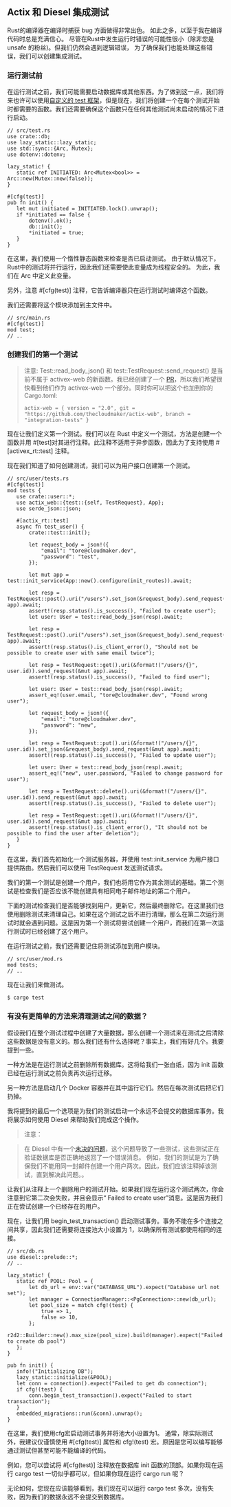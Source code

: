 
## Actix 和 Diesel 集成测试

Rust的编译器在编译时捕获 bug 方面做得非常出色。 如此之多，以至于我在编译代码时总是充满信心。 尽管在Rust中发生运行时错误的可能性很小（除非您是 unsafe 的粉丝)。但我们仍然会遇到逻辑错误， 为了确保我们也能处理这些错误，我们可以创建集成测试。

### 运行测试前

在运行测试之前，我们可能需要启动数据库或其他东西。为了做到这一点，我们将来也许可以使用[自定义的 test 框架](https://doc.rust-lang.org/unstable-book/language-features/custom-test-frameworks.html)，但是现在，我们将创建一个在每个测试开始时都需要的函数。我们还需要确保这个函数只在任何其他测试尚未启动的情况下进行启动。

```
// src/test.rs
use crate::db;
use lazy_static::lazy_static;
use std::sync::{Arc, Mutex};
use dotenv::dotenv;

lazy_static! {
   static ref INITIATED: Arc<Mutex<bool>> = Arc::new(Mutex::new(false));
}

#[cfg(test)]
pub fn init() {
   let mut initiated = INITIATED.lock().unwrap();
   if *initiated == false {
       dotenv().ok();
       db::init();
       *initiated = true;
   }
}
```

在这里，我们使用一个惰性静态函数来检查是否已启动测试。 由于默认情况下，Rust中的测试将并行运行，因此我们还需要使此变量成为线程安全的。 为此，我们在 Arc<Mutex> 中定义此变量。

另外，注意 #[cfg(test)] 注释，它告诉编译器只在运行测试时编译这个函数。

我们还需要将这个模块添加到主文件中。

```
// src/main.rs
#[cfg(test)]
mod test;
// ..
```

### 创建我们的第一个测试

>注意: Test::read_body_json() 和 test::TestRequest::send_request() 是当前不属于 activex-web 的新函数。我已经创建了一个 [PR](https://github.com/actix/actix-web/pull/1401)，所以我们希望很快看到他们作为 activex-web 一个部分。同时你可以把这个也加到你的 Cargo.toml:
>```
> actix-web = { version = "2.0", git = "https://github.com/thecloudmaker/actix-web", branch = "integration-tests" }
> ```

现在让我们定义第一个测试。我们可以在 Rust 中定义一个测试，方法是创建一个函数并用 #[test]对其进行注释。此注释不适用于异步函数，因此为了支持使用 #[activex_rt::test] 注释。

现在我们知道了如何创建测试，我们可以为用户接口创建第一个测试。

```
// src/user/tests.rs
#[cfg(test)]
mod tests {
   use crate::user::*;
   use actix_web::{test::{self, TestRequest}, App};
   use serde_json::json;

   #[actix_rt::test]
   async fn test_user() {
       crate::test::init();

       let request_body = json!({
           "email": "tore@cloudmaker.dev",
           "password": "test",
       });

       let mut app = test::init_service(App::new().configure(init_routes)).await;

       let resp = TestRequest::post().uri("/users").set_json(&request_body).send_request(&mut app).await;
       assert!(resp.status().is_success(), "Failed to create user");
       let user: User = test::read_body_json(resp).await;

       let resp = TestRequest::post().uri("/users").set_json(&request_body).send_request(&mut app).await;
       assert!(resp.status().is_client_error(), "Should not be possible to create user with same email twice");

       let resp = TestRequest::get().uri(&format!("/users/{}", user.id)).send_request(&mut app).await;
       assert!(resp.status().is_success(), "Failed to find user");

       let user: User = test::read_body_json(resp).await;
       assert_eq!(user.email, "tore@cloudmaker.dev", "Found wrong user");

       let request_body = json!({
           "email": "tore@cloudmaker.dev",
           "password": "new",
       });

       let resp = TestRequest::put().uri(&format!("/users/{}", user.id)).set_json(&request_body).send_request(&mut app).await;
       assert!(resp.status().is_success(), "Failed to update user");

       let user: User = test::read_body_json(resp).await;
       assert_eq!("new", user.password, "Failed to change password for user");

       let resp = TestRequest::delete().uri(&format!("/users/{}", user.id)).send_request(&mut app).await;
       assert!(resp.status().is_success(), "Failed to delete user");

       let resp = TestRequest::get().uri(&format!("/users/{}", user.id)).send_request(&mut app).await;
       assert!(resp.status().is_client_error(), "It should not be possible to find the user after deletion");
   }
}
```
在这里，我们首先初始化一个测试服务器，并使用 test::init_service 为用户接口提供路由。然后我们可以使用 TestRequest 发送测试请求。

我们的第一个测试是创建一个用户，我们也将用它作为其余测试的基础。第二个测试是检查我们是否应该不能创建具有相同电子邮件地址的第二个用户。

下面的测试检查我们是否能够找到用户，更新它，然后最终删除它。在这里我们也使用删除测试来清理自己。如果在这个测试之后不进行清理，那么在第二次运行测试时就会遇到问题。这是因为第一个测试将尝试创建一个用户，而我们在第一次运行测试时已经创建了这个用户。

在运行测试之前，我们还需要记住将测试添加到用户模块。

```
// src/user/mod.rs
mod tests;
// ..
```

现在让我们来做测试。

```
$ cargo test
```

### 有没有更简单的方法来清理测试之间的数据？

假设我们在整个测试过程中创建了大量数据，那么创建一个测试来在测试之后清除这些数据是没有意义的。那么我们还有什么选择呢？事实上，我们有好几个。我要提到一些。

一种方法是在运行测试之前删除所有数据库。这将给我们一张白纸，因为 init 函数已经在运行测试之前负责再次运行迁移。

另一种方法是启动几个 Docker 容器并在其中运行它们。然后在每次测试后把它们扔掉。

我将提到的最后一个选项是为我们的测试启动一个永远不会提交的数据库事务。我将展示如何使用 Diesel 来帮助我们完成这个操作。

> 注意： 

> 在 Diesel 中有一个[未决的问题](https://github.com/diesel-rs/diesel/issues/2123)，这个问题导致了一些测试，这些测试正在验证数据库是否正确地返回了一个错误消息。
> 例如，我们的测试是为了确保我们不能用同一封邮件创建一个用户两次。因此，我们应该注释掉该测试，直到解决此问题。。

让我们从注释上一个删除用户的测试开始。如果我们现在运行这个测试两次，你会注意到它第二次会失败，并且会显示“ Failed to create user”消息。这是因为我们正在尝试创建一个已经存在的用户。

现在，让我们用 begin_test_transaction() 启动测试事务。事务不能在多个连接之间共享，因此我们还需要将连接池大小设置为 1，以确保所有测试都使用相同的连接。

```
// src/db.rs
use diesel::prelude::*;
// ..

lazy_static! {
   static ref POOL: Pool = {
       let db_url = env::var("DATABASE_URL").expect("Database url not set");
       let manager = ConnectionManager::<PgConnection>::new(db_url);
       let pool_size = match cfg!(test) {
           true => 1,
           false => 10,
       };
       r2d2::Builder::new().max_size(pool_size).build(manager).expect("Failed to create db pool")
   };
}

pub fn init() {
   info!("Initializing DB");
   lazy_static::initialize(&POOL);
   let conn = connection().expect("Failed to get db connection");
   if cfg!(test) {
       conn.begin_test_transaction().expect("Failed to start transaction");
   }
   embedded_migrations::run(&conn).unwrap();
}
```

在这里，我们使用cfg宏启动测试事务并将池大小设置为1。 通常，除实际测试外，我建议仅谨慎使用 #[cfg(test)] 属性和 cfg!(test) 宏。原因是您可以编写能够通过测试但甚至可能不能编译的代码。

例如，您可以尝试将 #[cfg(test)] 注释放在数据库 init 函数的顶部。如果你现在运行 cargo test 一切似乎都可以，但如果你现在运行 cargo run 呢？

无论如何，您现在应该能够看到，我们现在可以运行 cargo test 多次，没有失败，因为我们的数据永远不会提交到数据库。